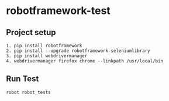 # robotframework-test

## Project setup
```
1. pip install robotframework
2. pip install --upgrade robotframework-seleniumlibrary
3. pip install webdrivermanager
4. webdrivermanager firefox chrome --linkpath /usr/local/bin
```

## Run Test
```
robot robot_tests
```
